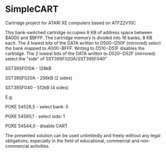 # SimpleCART
Cartridge project for ATARI XE computers based on ATF22V10C

This bank-switched cartridge occupies 8 KB of address space between $A000 and $BFFF. The cartridge memory is divided into 16 banks, 8 KB each. The 4 lowest bits of the DATA written to $D500-$D50F (mirrored) select the bank mapped to $A000-$BFFF. Writing to $D510-$D51F disables the cartridge. The 2 lowest bits of the DATA written to $D520-$D52F (mirrored) select the "side" of SST39SF020A/SST39SF040"

SST39SF010A - 128kB

SST39SF020A - 256kB (2 sides)

SST39SF040 - 512kB (4 sides)

E.g.

POKE 54528,5 - select bank: 5

POKE 54560,1 - select side: 1

POKE 54544,0 - disable CART

The presented solution can be used unlimitedly and freely without any legal obligations, especially in the field of educational, commercial and non-commercial activities.

